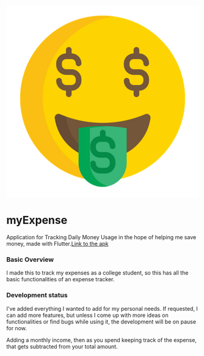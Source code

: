![myExpenses](https://github.com/purveshxd/myExpenses/blob/main/assets/icons/money-mouth-face.png "myExpenses")

# myExpense

Application for Tracking Daily Money Usage in the hope of helping me save money, made with Flutter.[Link to the apk](https://google.com)

### Basic Overview

I made this to track my expenses as a college student, so this has all the basic functionalities of an expense tracker.

### Development status

I've added everything I wanted to add for my personal needs. If requested, I can add more features, but unless I come up with more ideas on functionalities or find bugs while using it, the development will be on pause for now.

Adding a monthly income, then as you spend keeping track of the expense, that gets subtracted from your total amount.
